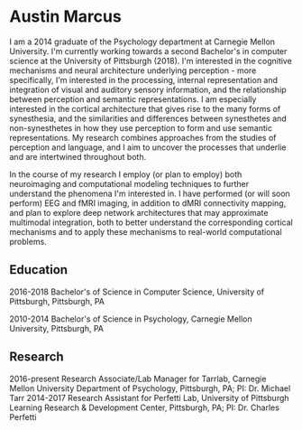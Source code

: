 # Austin Marcus

I am a 2014 graduate of the Psychology department at Carnegie Mellon University. I'm currently working towards a second Bachelor's in computer science at the University of Pittsburgh (2018). I'm interested in the cognitive mechanisms and neural architecture underlying perception - more specifically, I'm interested in the processing, internal representation and integration of visual and auditory sensory information, and the relationship between perception and semantic representations. I am especially interested in the cortical architecture that gives rise to the many forms of synesthesia, and the similarities and differences between synesthetes and non-synesthetes in how they use perception to form and use semantic representations. My research combines approaches from the studies of perception and language, and I aim to uncover the processes that underlie and are intertwined throughout both.

In the course of my research I employ (or plan to employ) both neuroimaging and computational modeling techniques to further understand the phenomena I'm interested in. I have performed (or will soon perform) EEG and fMRI imaging, in addition to dMRI connectivity mapping, and plan to explore deep network architectures that may approximate multimodal integration, both to better understand the corresponding cortical mechanisms and to apply these mechanisms to real-world computational problems.

## Education

2016-2018 Bachelor's of Science in Computer Science, University of Pittsburgh, Pittsburgh, PA

2010-2014 Bachelor's of Science in Psychology, Carnegie Mellon University, Pittsburgh, PA

## Research

2016-present Research Associate/Lab Manager for Tarrlab, Carnegie Mellon University Department of Psychology, Pittsburgh, PA; PI: Dr. Michael Tarr
2014-2017 Research Assistant for Perfetti Lab, University of Pittsburgh Learning Research & Development Center, Pittsburgh, PA; PI: Dr. Charles Perfetti

